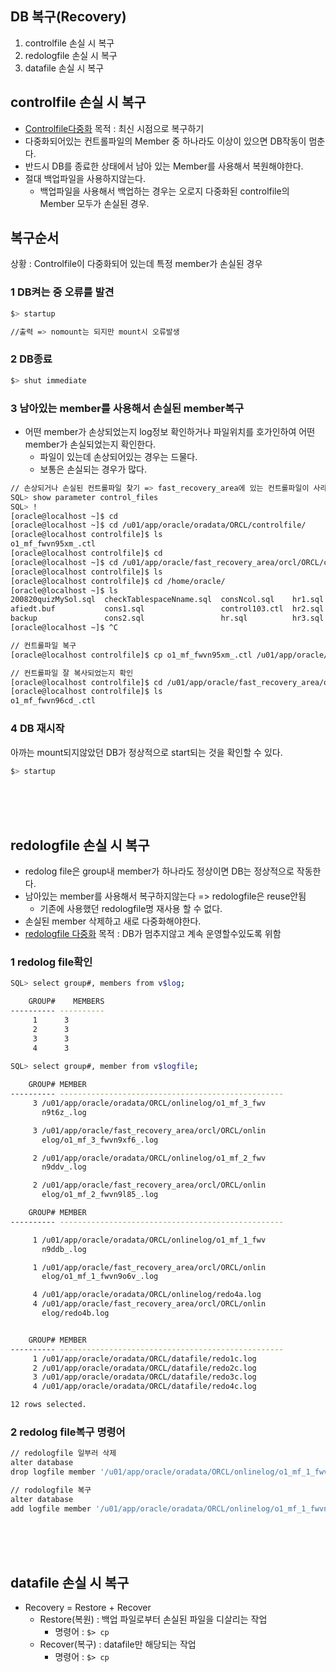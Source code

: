 ## DB 복구(Recovery)
1. controlfile 손실 시 복구
2. redologfile 손실 시 복구
3. datafile 손실 시 복구

## controlfile 손실 시 복구
- [Controlfile다중화](https://sowon-dev.github.io/2020/09/27/200928dbi/) 목적 : 최신 시점으로 복구하기 
- 다중화되어있는 컨트롤파일의 Member 중 하나라도 이상이 있으면 DB작동이 멈춘다.
- 반드시 DB를 종료한 상태에서 남아 있는 Member를 사용해서 복원해야한다.
- 절대 백업파일을 사용하지않는다.
  - 백업파일을 사용해서 백업하는 경우는 오로지 다중화된 controlfile의 Member 모두가 손실된 경우.

## 복구순서
상황 : Controlfile이 다중화되어 있는데 특정 member가 손실된 경우
### 1 DB켜는 중 오류를 발견

```bash
$> startup 

//출력 => nomount는 되지만 mount시 오류발생
```

### 2 DB종료

```bash
$> shut immediate
```

### 3 남아있는 member를 사용해서 손실된 member복구
- 어떤 member가 손상되었는지 log정보 확인하거나 파일위치를 호가인하여 어떤 member가 손실되었는지 확인한다.
  - 파일이 있는데 손상되어있는 경우는 드물다.
  - 보통은 손실되는 경우가 많다.
  
```bash
// 손상되거나 손실된 컨트롤파일 찾기 => fast_recovery_area에 있는 컨트롤파일이 사라졌다.
SQL> show parameter control_files
SQL> !
[oracle@localhost ~]$ cd 
[oracle@localhost ~]$ cd /u01/app/oracle/oradata/ORCL/controlfile/
[oracle@localhost controlfile]$ ls
o1_mf_fwvn95xm_.ctl
[oracle@localhost controlfile]$ cd
[oracle@localhost ~]$ cd /u01/app/oracle/fast_recovery_area/orcl/ORCL/controlfile/
[oracle@localhost controlfile]$ ls
[oracle@localhost controlfile]$ cd /home/oracle/
[oracle@localhost ~]$ ls
200820quizMySol.sql  checkTablespaceNname.sql  consNcol.sql    hr1.sql  ingMe.sql     new_dept.sql     공개      바탕화면  서식
afiedt.buf           cons1.sql                 control103.ctl  hr2.sql  labs_12c      ora12c           다운로드  비디오    음악
backup               cons2.sql                 hr.sql          hr3.sql  load_emp.sql  search_cons.sql  문서      사진
[oracle@localhost ~]$ ^C

// 컨트롤파일 복구
[oracle@localhost controlfile]$ cp o1_mf_fwvn95xm_.ctl /u01/app/oracle/fast_recovery_area/orcl/ORCL/controlfile/o1_mf_fwvn96cd_.ctl

// 컨트롤파일 잘 복사되었는지 확인
[oracle@localhost controlfile]$ cd /u01/app/oracle/fast_recovery_area/orcl/ORCL/controlfile/
[oracle@localhost controlfile]$ ls
o1_mf_fwvn96cd_.ctl
```

### 4 DB 재시작
아까는 mount되지않았던 DB가 정상적으로 start되는 것을 확인할 수 있다.

```bash
$> startup
```


<br><br><br>
## redologfile 손실 시 복구
- redolog file은 group내 member가 하나라도 정상이면 DB는 정상적으로 작동한다.
- 남아있는 member를 사용해서 복구하지않는다 => redologfile은 reuse안됨
  - 기존에 사용했던 redologfile명 재사용 할 수 없다.
- 손실된 member 삭제하고 새로 다중화해야한다.
- [redologfile 다중화](https://sowon-dev.github.io/2020/09/27/200928dbi/#Redologfile%EB%8B%A4%EC%A4%91%ED%99%94) 목적 : DB가 멈추지않고 계속 운영할수있도록  위함

### 1 redolog file확인

```bash
SQL> select group#, members from v$log;

    GROUP#    MEMBERS
---------- ----------
	 1	    3
	 2	    3
	 3	    3
	 4	    3
   
SQL> select group#, member from v$logfile;

    GROUP# MEMBER
---------- --------------------------------------------------
	 3 /u01/app/oracle/oradata/ORCL/onlinelog/o1_mf_3_fwv
	   n9t6z_.log

	 3 /u01/app/oracle/fast_recovery_area/orcl/ORCL/onlin
	   elog/o1_mf_3_fwvn9xf6_.log

	 2 /u01/app/oracle/oradata/ORCL/onlinelog/o1_mf_2_fwv
	   n9ddv_.log

	 2 /u01/app/oracle/fast_recovery_area/orcl/ORCL/onlin
	   elog/o1_mf_2_fwvn9l85_.log

    GROUP# MEMBER
---------- --------------------------------------------------

	 1 /u01/app/oracle/oradata/ORCL/onlinelog/o1_mf_1_fwv
	   n9ddb_.log

	 1 /u01/app/oracle/fast_recovery_area/orcl/ORCL/onlin
	   elog/o1_mf_1_fwvn9o6v_.log

	 4 /u01/app/oracle/oradata/ORCL/onlinelog/redo4a.log
	 4 /u01/app/oracle/fast_recovery_area/orcl/ORCL/onlin
	   elog/redo4b.log


    GROUP# MEMBER
---------- --------------------------------------------------
	 1 /u01/app/oracle/oradata/ORCL/datafile/redo1c.log
	 2 /u01/app/oracle/oradata/ORCL/datafile/redo2c.log
	 3 /u01/app/oracle/oradata/ORCL/datafile/redo3c.log
	 4 /u01/app/oracle/oradata/ORCL/datafile/redo4c.log

12 rows selected.
```

### 2 redolog file복구 명령어

```bash
// redologfile 일부러 삭제
alter database 
drop logfile member '/u01/app/oracle/oradata/ORCL/onlinelog/o1_mf_1_fwvn9ddb_.log'

// rodologfile 복구
alter database 
add logfile member '/u01/app/oracle/oradata/ORCL/onlinelog/o1_mf_1_fwvn9ddb_1.log'
```


<br><br><br>
## datafile 손실 시 복구
- Recovery = Restore + Recover
  - Restore(복원) : 백업 파일로부터 손실된 파일을 디살리는 작업
    - 명령어 : `$> cp `
  - Recover(복구) : datafile만 해당되는 작업
    - 명령어 : `$> cp `
  
